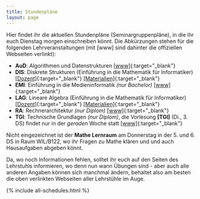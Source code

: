 ```yaml
---
title: Stundenpläne
layout: page
---
```


Hier findet ihr die aktuellen Stundenpläne (Seminargruppenpläne), in die ihr euch Dienstag morgen einschreiben könnt. Die Abkürzungen stehen für die folgenden Lehrveranstaltungen (mit [www] sind dahinter die offiziellen Webseiten verlinkt):

* **AuD**: Algorithmen und Datenstrukturen
           [[www]](https://www.inf.tu-dresden.de/index.php?node_id=3692){:target="_blank"}
* **DIS**: Diskrete Strukturen (Einführung in die Mathematik für Informatiker)
           [[Dozent]](http://www.math.tu-dresden.de/~bodirsky/Inf-B-110-diskrete-Strukturen-2015.html){:target="_blank"}
           [[Materialien]](http://tu-dresden.de/Members/antje.noack/dateien/einfmathinf){:target="_blank"}
* **EMI**: Einführung in die Medieninformatik *(nur Bachelor)*
           [[www]](https://www.inf.tu-dresden.de/index.php?node_id=2523){:target="_blank"}
* **LAG**: Lineare Algebra (Einführung in die Mathematik für Informatiker)
           [[Dozent]](http://www.math.tu-dresden.de/~baumann/lineare_algebra___einfuehrung_in_die_mathematik_fuer_informatiker.html){:target="_blank"}
           [[Materialien]](http://tu-dresden.de/Members/antje.noack/dateien/einfmathinf){:target="_blank"}
* **RA**:  Rechnerarchitektur *(nur Diplom)*
           [[www]](http://tu-dresden.de/die_tu_dresden/fakultaeten/fakultaet_informatik/tei/vlsi/lehre/lehrmat/ra_i_vlsi){:target="_blank"}
* **TGI**: Technische Grundlagen *(nur Diplom)*, die Vorlesung **[TGI]** (Di., 3. DS) findet nur in der *geraden* Woche statt
           [[www]](http://tu-dresden.de/die_tu_dresden/fakultaeten/fakultaet_informatik/tei/vlsi/lehre/lehrmat/tg_vlsi){:target="_blank"}

Nicht eingezeichnet ist der **Mathe Lernraum** am Donnerstag in der 5. und 6. DS in Raum WIL/B122, wo ihr Fragen zu Mathe klären und und auch Hausaufgaben abgeben könnt.

Da, wo noch Informationen fehlen, solltet ihr euch auf den Seiten des Lehrstuhls informieren, wo denn nun wann Übungen sind - aber auch alle anderen Angaben können sich manchmal ändern, behaltet also am besten die oben verlinkten Webseiten aller Lehrstühle im Auge.

{% include all-schedules.html %}
